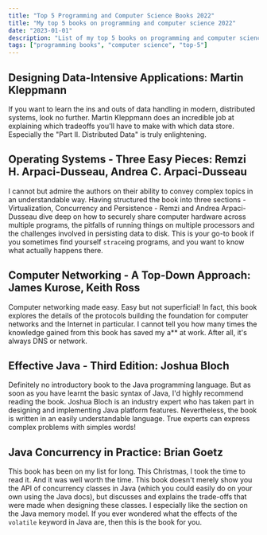 ```yaml
---
title: "Top 5 Programming and Computer Science Books 2022"
title: "My top 5 books on programming and computer science 2022"
date: "2023-01-01"
description: "List of my top 5 books on programming and computer science at the end of the year 2022."
tags: ["programming books", "computer science", "top-5"]
---
```


## Designing Data-Intensive Applications: Martin Kleppmann

If you want to learn the ins and outs of data handling in modern, distributed systems, look no further. Martin Kleppmann
does an incredible job at explaining which tradeoffs you'll have to make with which data store.
Especially the "Part II. Distributed Data" is truly enlightening.

## Operating Systems - Three Easy Pieces: Remzi H. Arpaci-Dusseau, Andrea C. Arpaci-Dusseau

I cannot but admire the authors on their ability to convey complex topics in an understandable way. Having structured
the book into three sections - Virtualization, Concurrency and Persistence - Remzi and Andrea Arpaci-Dusseau dive deep
on how to securely share computer hardware across multiple programs, the pitfalls of running things on multiple
processors and the challenges involved in persisting data to disk. This is your go-to book if you sometimes find
yourself `strace`ing programs, and you want to know what actually happens there.

## Computer Networking - A Top-Down Approach: James Kurose, Keith Ross

Computer networking made easy. Easy but not superficial! In fact, this book explores the details of the protocols
building the foundation for computer networks and the Internet in particular.
I cannot tell you how many times the knowledge gained from this book has saved my a** at work. After all, it's always
DNS or network.

## Effective Java - Third Edition: Joshua Bloch

Definitely no introductory book to the Java programming language. But as soon as you have learnt the basic syntax of
Java, I'd highly recommend reading the book. Joshua Bloch is an industry expert who has taken part in designing and
implementing Java platform features. Nevertheless, the book is written in an easily understandable language. True
experts can express complex problems with simples words!

## Java Concurrency in Practice: Brian Goetz

This book has been on my list for long. This Christmas, I took the time to read it. And it was well worth the time. This
book doesn't merely show you the API of concurrency classes in Java (which you could easily do on your own using the
Java docs), but discusses and explains the trade-offs that were made when designing these classes. I especially like the
section on the Java memory model. If you ever wondered what the effects of the `volatile` keyword in Java are, then this
is the book for you.